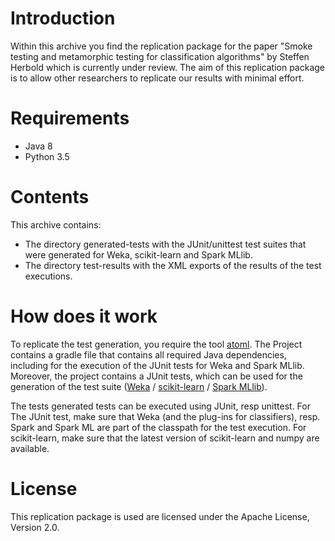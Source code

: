 # Introduction

Within this archive you find the replication package for the paper "Smoke testing and metamorphic testing for classification algorithms" by Steffen Herbold which is currently under review. The aim of this replication package is to allow other researchers to replicate our results with minimal effort. 

# Requirements
- Java 8
- Python 3.5

# Contents
This archive contains:
- The directory generated-tests with the JUnit/unittest test suites that were generated for Weka, scikit-learn and Spark MLlib. 
- The directory test-results with the XML exports of the results of the test executions. 

# How does it work
To replicate the test generation, you require the tool [atoml](https://github.com/sherbold/atoml). The Project contains a gradle file that contains all required Java dependencies, including for the execution of the JUnit tests for Weka and Spark MLlib. Moreover, the project contains a JUnit tests, which can be used for the generation of the test suite ([Weka](https://github.com/sherbold/atoml/blob/master/src/test/java/atoml/WekaTestgenerationTest.java) / [scikit-learn](https://github.com/sherbold/atoml/blob/master/src/test/java/atoml/ScikitTestgenerationTest.java) / [Spark MLlib](https://github.com/sherbold/atoml/blob/master/src/test/java/atoml/SparkTestgenerationTest.java)).

The tests generated tests can be executed using JUnit, resp unittest. For The JUnit test, make sure that Weka (and the plug-ins for classifiers), resp. Spark and Spark ML are part of the classpath for the test execution. For scikit-learn, make sure that the latest version of scikit-learn and numpy are available. 

# License

This replication package is used are licensed under the Apache License, Version 2.0.
